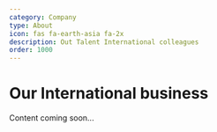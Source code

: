 ```yaml
---
category: Company
type: About
icon: fas fa-earth-asia fa-2x
description: Out Talent International colleagues
order: 1000
---
```


# Our International business

Content coming soon...
